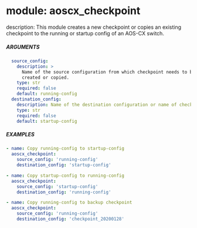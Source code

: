# module: aoscx_checkpoint

description: This module creates a new checkpoint or copies an existing
checkpoint to the running or startup config of an AOS-CX switch.

##### ARGUMENTS

```YAML
  source_config:
    description: >
      Name of the source configuration from which checkpoint needs to be
      created or copied.
    type: str
    required: false
    default: running-config
  destination_config:
    description: Name of the destination configuration or name of checkpoint.
    type: str
    required: false
    default: startup-config
```

##### EXAMPLES

```YAML
- name: Copy running-config to startup-config
  aoscx_checkpoint:
    source_config: 'running-config'
    destination_config: 'startup-config'

- name: Copy startup-config to running-config
  aoscx_checkpoint:
    source_config: 'startup-config'
    destination_config: 'running-config'

- name: Copy running-config to backup checkpoint
  aoscx_checkpoint:
    source_config: 'running-config'
    destination_config: 'checkpoint_20200128'
```
